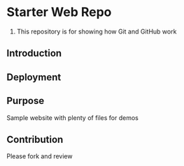 # Starter Web Repo

1. This repository is for showing how Git and GitHub work

## Introduction


## Deployment



## Purpose

Sample website with plenty of files for demos

## Contribution
Please fork and review
